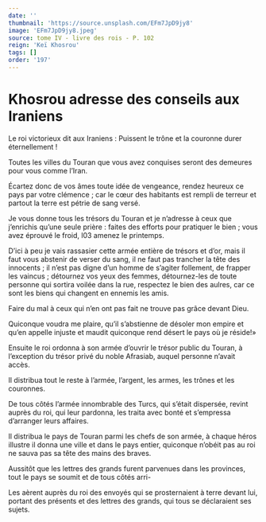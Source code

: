 ```yaml
---
date: ''
thumbnail: 'https://source.unsplash.com/EFm7JpD9jy8'
image: 'EFm7JpD9jy8.jpeg'
source: tome IV - livre des rois - P. 102
reign: 'Keï Khosrou'
tags: []
order: '197'
---
```


# Khosrou adresse des conseils aux Iraniens

Le roi victorieux dit aux Iraniens : Puissent le trône et la couronne durer éternellement !

Toutes les villes du Touran que vous avez conquises seront des demeures pour vous comme l’Iran.

Écartez donc de vos âmes toute idée de vengeance, rendez heureux ce pays par votre clémence ; car le cœur des habitants est rempli de terreur et partout la terre est pétrie de sang versé.

Je vous donne tous les trésors du Touran et je n’adresse à ceux que j’enrichis qu’une seule prière : faites des efforts pour pratiquer le bien ; vous avez éprouvé le froid, l03 amenez le printemps.

D’ici à peu je vais rassasier cette armée entière de trésors et d’or, mais il faut vous abstenir de verser du sang, il ne faut pas trancher la tête des innocents ; il n’est pas digne d’un homme de s’agiter follement, de frapper les vaincus ; détournez vos yeux des femmes, détournez-les de toute personne qui sortira voilée dans la rue, respectez le bien des aulres, car ce sont les biens qui changent en ennemis les amis.

Faire du mal à ceux qui n’en ont pas fait ne trouve pas grâce devant Dieu.

Quiconque voudra me plaire, qu’il s’abstienne de désoler mon empire et qu’en appelle injuste et maudit quiconque rend désert le pays où je réside!»

Ensuite le roi ordonna à son armée d’ouvrir le trésor public du Touran, à l’exception du trésor privé du noble Afrasiab, auquel personne n’avait accès.

Il distribua tout le reste à l’armée, l’argent, les armes, les trônes et les couronnes.

De tous côtés l’armée innombrable des Turcs, qui s’était dispersée, revint auprès du roi, qui leur pardonna, les traita avec bonté et s’empressa d’arranger leurs affaires.

Il distribua le pays de Touran parmi les chefs de son armée, à chaque héros illustre il donna une ville et dans le pays entier, quiconque n’obéit pas au roi ne sauva pas sa tête des mains des braves.

Aussitôt que les lettres des grands furent parvenues dans les provinces, tout le pays se soumit et de tous côtés arri-

Les aèrent auprès du roi des envoyés qui se prosternaient à terre devant lui, portant des présents et des lettres des grands, qui tous se déclaraient ses sujets.
